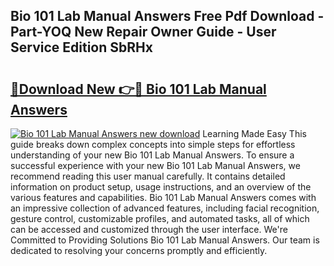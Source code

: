 ## Bio 101 Lab Manual Answers Free Pdf Download - Part-YOQ New Repair Owner Guide - User Service Edition SbRHx

# <h2><a href="http://bc60309.oget.top/?id=Bio+101+Lab+Manual+Answers">🔗Download New 👉🔴 Bio 101 Lab Manual Answers</a></h2>

[![Bio 101 Lab Manual Answers new download](https://i.imgur.com/5g1atiW.png)](http://bc60309.oget.top/?id=Bio+101+Lab+Manual+Answers)
Learning Made Easy This guide breaks down complex concepts into simple steps for effortless understanding of your new Bio 101 Lab Manual Answers. To ensure a successful experience with your new Bio 101 Lab Manual Answers, we recommend reading this user manual carefully. It contains detailed information on product setup, usage instructions, and an overview of the various features and capabilities. Bio 101 Lab Manual Answers comes with an impressive collection of advanced features, including facial recognition, gesture control, customizable profiles, and automated tasks, all of which can be accessed and customized through the user interface. We're Committed to Providing Solutions Bio 101 Lab Manual Answers. Our team is dedicated to resolving your concerns promptly and efficiently.
